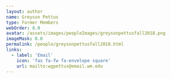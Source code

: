 ```yaml
---
layout: author
name: Greyson Pettus
type: Former Members
webOrder: 8.0
avatar: /assets/images/peopleImages/greysonpettusfall2018.png
imageMask: 0.0
permalink: /people/greysonpettusfall2018.html 
links:
  - label: 'Email'
    icon: 'fas fa-fw fa-envelope square'
    url: mailto:wgpettus@email.wm.edu
---
```

